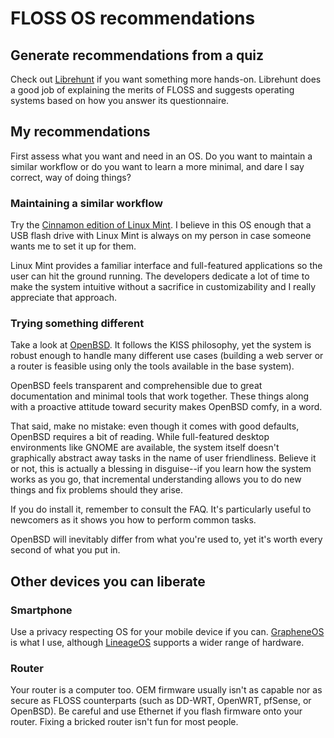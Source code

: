 # FLOSS OS recommendations

## Generate recommendations from a quiz

Check out [Librehunt](https://librehunt.org/) if you want something more
hands-on. Librehunt does a good job of explaining the merits of FLOSS
and suggests operating systems based on how you answer its
questionnaire.

## My recommendations

First assess what you want and need in an OS. Do you want to maintain
a similar workflow or do you want to learn a more minimal, and dare
I say correct, way of doing things?

### Maintaining a similar workflow

Try the [Cinnamon edition of Linux
Mint](https://www.linuxmint.com/edition.php?id=281). I believe in this
OS enough that a USB flash drive with Linux Mint is always on my person
in case someone wants me to set it up for them.

Linux Mint provides a familiar interface and full-featured applications
so the user can hit the ground running. The developers dedicate a lot of
time to make the system intuitive without a sacrifice in customizability
and I really appreciate that approach.

### Trying something different

Take a look at [OpenBSD](https://www.openbsd.org/). It follows the KISS
philosophy, yet the system is robust enough to handle many different use
cases (building a web server or a router is feasible using only the
tools available in the base system).

OpenBSD feels transparent and comprehensible due to great documentation
and minimal tools that work together. These things along with
a proactive attitude toward security makes OpenBSD comfy, in a word.

That said, make no mistake: even though it comes with good defaults,
OpenBSD requires a bit of reading. While full-featured desktop
environments like GNOME are available, the system itself doesn't
graphically abstract away tasks in the name of user
friendliness. Believe it or not, this is actually a blessing in
disguise--if you learn how the system works as you go, that incremental
understanding allows you to do new things and fix problems should they
arise.

If you do install it, remember to consult the FAQ. It's particularly
useful to newcomers as it shows you how to perform common tasks.

OpenBSD will inevitably differ from what you're used to, yet it's worth
every second of what you put in.

## Other devices you can liberate

### Smartphone

Use a privacy respecting OS for your mobile device if you can.
[GrapheneOS](https://grapheneos.org/) is what I use, although
[LineageOS](https://www.lineageos.org/) supports a wider range of
hardware.

### Router

Your router is a computer too. OEM firmware usually isn't as capable nor
as secure as FLOSS counterparts (such as DD-WRT, OpenWRT, pfSense, or
OpenBSD). Be careful and use Ethernet if you flash firmware onto your
router. Fixing a bricked router isn't fun for most people.
